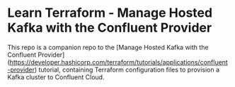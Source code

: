 # Learn Terraform - Manage Hosted Kafka with the Confluent Provider

This repo is a companion repo to the [Manage Hosted Kafka with the Confluent Provider]
(https://developer.hashicorp.com/terraform/tutorials/applications/confluent-provider) tutorial, containing Terraform configuration files to provision a Kafka cluster to Confluent Cloud.
